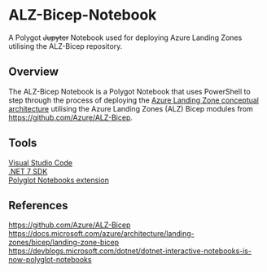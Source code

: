 # ALZ-Bicep-Notebook
A Polygot ~~Jupyter~~ Notebook used for deploying Azure Landing Zones utilising the ALZ-Bicep repository.

## Overview

The ALZ-Bicep Notebook is a Polygot Notebook that uses PowerShell to step through the process of deploying the [Azure Landing Zone conceptual architecture](https://learn.microsoft.com/en-us/azure/cloud-adoption-framework/ready/landing-zone/#azure-landing-zone-conceptual-architecture) utilising the Azure Landing Zones (ALZ) Bicep modules from https://github.com/Azure/ALZ-Bicep.

## Tools

[Visual Studio Code](https://code.visualstudio.com/download)  
[.NET 7 SDK](https://dotnet.microsoft.com/en-us/download)  
[Polyglot Notebooks extension](https://marketplace.visualstudio.com/items?itemName=ms-dotnettools.dotnet-interactive-vscode)  


## References

https://github.com/Azure/ALZ-Bicep  
https://docs.microsoft.com/azure/architecture/landing-zones/bicep/landing-zone-bicep
https://devblogs.microsoft.com/dotnet/dotnet-interactive-notebooks-is-now-polyglot-notebooks


